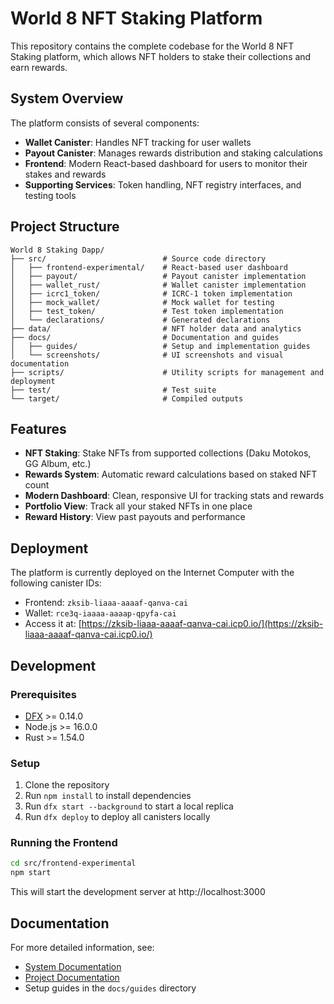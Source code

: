 # World 8 NFT Staking Platform

This repository contains the complete codebase for the World 8 NFT Staking platform, which allows NFT holders to stake their collections and earn rewards.

## System Overview

The platform consists of several components:
- **Wallet Canister**: Handles NFT tracking for user wallets
- **Payout Canister**: Manages rewards distribution and staking calculations
- **Frontend**: Modern React-based dashboard for users to monitor their stakes and rewards
- **Supporting Services**: Token handling, NFT registry interfaces, and testing tools

## Project Structure

```
World 8 Staking Dapp/
├── src/                          # Source code directory
│   ├── frontend-experimental/    # React-based user dashboard
│   ├── payout/                   # Payout canister implementation
│   ├── wallet_rust/              # Wallet canister implementation
│   ├── icrc1_token/              # ICRC-1 token implementation
│   ├── mock_wallet/              # Mock wallet for testing
│   ├── test_token/               # Test token implementation
│   └── declarations/             # Generated declarations
├── data/                         # NFT holder data and analytics
├── docs/                         # Documentation and guides
│   ├── guides/                   # Setup and implementation guides
│   └── screenshots/              # UI screenshots and visual documentation
├── scripts/                      # Utility scripts for management and deployment
├── test/                         # Test suite
└── target/                       # Compiled outputs
```

## Features
- **NFT Staking**: Stake NFTs from supported collections (Daku Motokos, GG Album, etc.)
- **Rewards System**: Automatic reward calculations based on staked NFT count
- **Modern Dashboard**: Clean, responsive UI for tracking stats and rewards
- **Portfolio View**: Track all your staked NFTs in one place
- **Reward History**: View past payouts and performance

## Deployment
The platform is currently deployed on the Internet Computer with the following canister IDs:
- Frontend: `zksib-liaaa-aaaaf-qanva-cai`
- Wallet: `rce3q-iaaaa-aaaap-qpyfa-cai`
- Access it at: [https://zksib-liaaa-aaaaf-qanva-cai.icp0.io/](https://zksib-liaaa-aaaaf-qanva-cai.icp0.io/)

## Development

### Prerequisites
- [DFX](https://internetcomputer.org/docs/current/developer-docs/build/install-upgrade-dfx/) >= 0.14.0
- Node.js >= 16.0.0
- Rust >= 1.54.0

### Setup
1. Clone the repository
2. Run `npm install` to install dependencies
3. Run `dfx start --background` to start a local replica
4. Run `dfx deploy` to deploy all canisters locally

### Running the Frontend
```bash
cd src/frontend-experimental
npm start
```

This will start the development server at http://localhost:3000

## Documentation
For more detailed information, see:
- [System Documentation](./SYSTEM_DOCUMENTATION.md)
- [Project Documentation](./PROJECT_DOCUMENTATION.md)
- Setup guides in the `docs/guides` directory
